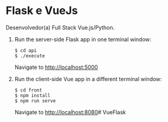 # Flask e VueJs

Desenvolvedor(a) Full Stack Vue.js/Python.

1. Run the server-side Flask app in one terminal window:

    ```
    $ cd api
    $ ./execute

    ```

    Navigate to [http://localhost:5000](http://localhost:5000/)

2. Run the client-side Vue app in a different terminal window:

    ```
    $ cd front
    $ npm install
    $ npm run serve

    ```

    Navigate to [http://localhost:8080](http://localhost:8080/)# VueFlask
